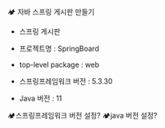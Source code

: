 🏕️ 자바 스프링 게시판 만들기

 + 스프링 게시판

  - 프로젝트명 : SpringBoard

  - top-level package : web

  - 스프링프레임워크 버전 : 5.3.30

  - Java 버전 : 11

🏕️스프링프레임워크 버전 설정?
🏕️java 버전 설정?
    
